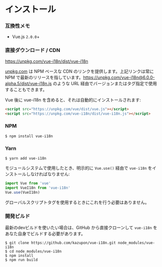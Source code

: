 # インストール

### 互換性メモ

- Vue.js `2.0.0`+

### 直接ダウンロード / CDN

https://unpkg.com/vue-i18n/dist/vue-i18n

[unpkg.com](https://unpkg.com) は NPM ベースな CDN のリンクを提供します。上記リンクは常に NPM で最新のリリースを指しています。https://unpkg.com/vue-i18n@6.0.0-alpha.5/dist/vue-i18n.js のような URL 経由でバージョンまたはタグ指定で使用することもできます。

Vue 後に vue-i18n を含めると、それは自動的にインストールされます:

```html
<script src="https://unpkg.com/vue/dist/vue.js"></script>
<script src="https://unpkg.com/vue-i18n/dist/vue-i18n.js"></script>
```

### NPM

```
$ npm install vue-i18n
```

### Yarn

```
$ yarn add vue-i18n
```

モジュールシステムで使用したとき、明示的に `Vue.use()` 経由で `vue-i18n` をインストールしなければなりません:

```javascript
import Vue from 'vue'
import VueI18n from 'vue-i18n'
Vue.use(VueI18n)
```

グローバルスクリプトタグを使用するときにこれを行う必要はありません。

### 開発ビルド

最新のdevビルドを使いたい場合は、GitHub から直接クローンして `vue-i18n`  をあなた自身でビルドする必要があります。

```
$ git clone https://github.com/kazupon/vue-i18n.git node_modules/vue-i18n
$ cd node_modules/vue-i18n
$ npm install
$ npm run build
```
